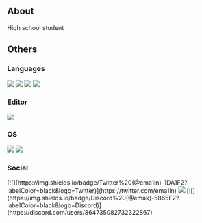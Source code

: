 ## About
<p>High school student</p>

## Others
### Languages
<p>
  <img src="https://img.shields.io/badge/-HTML5-black.svg?logo=html5&style=popout">
  <img src="https://img.shields.io/badge/-CSS3-1572B6.svg?logo=css3&style=popout">
  <img src="https://img.shields.io/badge/-JavaScript-black.svg?logo=javascript&style=popout">
  <img src="https://img.shields.io/badge/-Python-FFFF00.svg?logo=python&style=popout">
</p>

### Editor
<img src="https://img.shields.io/badge/-Visual%20Studio%20Code-007ACC.svg?logo=visual-studio-code&style=popout">

### OS
<p>
  <img src="https://img.shields.io/badge/-Windows-0078D4.svg?logo=windows&style=popout">
  <img src="https://img.shields.io/badge/-IOS-000000.svg?logo=apple&style=popout">
</p>

### Social
<p>
[![](https://img.shields.io/badge/Twitter%20(@ema1in)-1DA1F2?labelColor=black&logo=Twitter)](https://twitter.com/ema1in)
  <a herf="https://twitter.com/kouki_0699"><img src="https://img.shields.io/badge/-Twitter-fff.svg?logo=twitter&style=popout">
[![](https://img.shields.io/badge/Discord%20(@emak)-5865F2?labelColor=black&logo=Discord)](https://discord.com/users/864735082732322867) 
</p>

